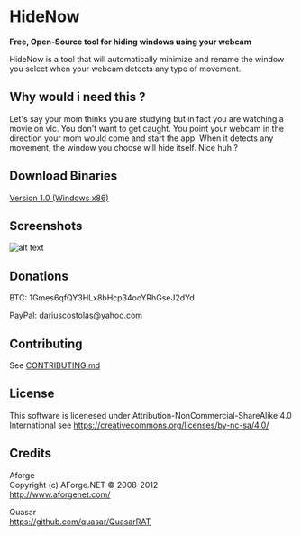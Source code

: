 # HideNow

**Free, Open-Source tool for hiding windows using your webcam**

HideNow is a tool that will automatically minimize and rename the window you select when your webcam detects any type of movement.

Why would i need this ?
---
Let's say your mom thinks you are studying but in fact you are watching a movie on vlc. You don't want to get caught. You point your webcam in the direction your mom would come and start the app. When it detects any movement, the window you choose will hide itself. Nice huh ?

Download Binaries
----
[Version 1.0 (Windows x86)](https://github.com/meltingice1337/HideNow/releases/download/1.0/HideNow.exe)

Screenshots
---
![alt text](http://i.imgur.com/u42MnUu.png "HideNow")

Donations
---
BTC: 1Gmes6qfQY3HLx8bHcp34ooYRhGseJ2dYd

PayPal: dariuscostolas@yahoo.com

Contributing
---
See [CONTRIBUTING.md](/CONTRIBUTING.md)

License
---
This software is licenesed under Attribution-NonCommercial-ShareAlike 4.0 International see https://creativecommons.org/licenses/by-nc-sa/4.0/

Credits
---

Aforge  
Copyright (c) AForge.NET © 2008-2012  
http://www.aforgenet.com/

Quasar  
https://github.com/quasar/QuasarRAT  

